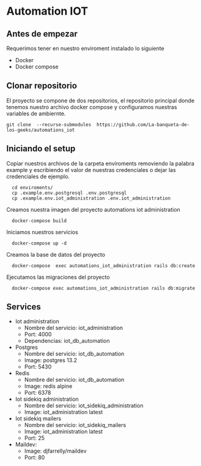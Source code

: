# Automation IOT
## Antes de empezar
Requerimos tener en nuestro enviroment instalado lo siguiente
* Docker
* Docker compose
## Clonar repositorio
El proyecto se compone de dos repositorios, el repositorio principal donde tenemos nuestro archivo docker compose y configuramos nuestras variables de ambiernte.

`git clone  --recurse-submodules  https://github.com/La-banqueta-de-los-geeks/automations_iot`

## Iniciando el setup
Copiar nuestros archivos de la carpeta enviroments removiendo la palabra example y escribiendo el valor de nuestras credenciales o dejar las credenciales de ejemplo.
```
  cd enviroments/
  cp .example.env.postgresql .env.postgresql 
  cp .example.env.iot_administration .env.iot_administration
```
Creamos nuestra imagen del proyecto automations iot administration
```
  docker-compose build
```
Iniciamos nuestros servicios
```
  docker-compose up -d
```
Creamos la base de datos del proyecto
```
  docker-compose  exec automations_iot_administration rails db:create
```
Ejecutamos las migraciones del proyecto
```
  docker-compose exec automations_iot_administration rails db:migrate
```
## Services
* Iot administration
  * Nombre del servicio: iot_administration
  * Port: 4000
  * Dependencias: iot_db_automation
* Postgres
  * Nombre del servicio: iot_db_automation
  * Image: postgres 13.2 
  * Port: 5430
* Redis
  * Nombre del servicio: iot_db_automation
  * Image: redis alpine
  * Port: 6378
* Iot sidekiq administration
  * Nombre del servicio: iot_sidekiq_administration
  * Image: iot_administration latest
* Iot sidekiq mailers
  * Nombre del servicio: iot_sidekiq_mailers
  * Image: iot_administration latest
  * Port: 25
* Maildev:
  * Image: djfarrelly/maildev
  * Port: 80